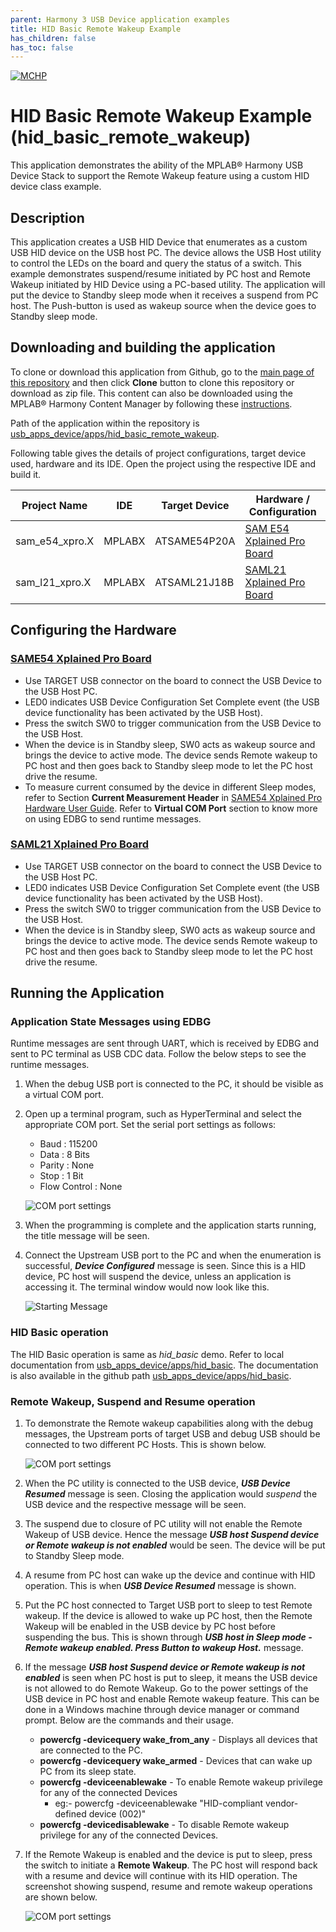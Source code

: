 ```yaml
---
parent: Harmony 3 USB Device application examples
title: HID Basic Remote Wakeup Example 
has_children: false
has_toc: false
---
```


[![MCHP](https://www.microchip.com/ResourcePackages/Microchip/assets/dist/images/logo.png)](https://www.microchip.com)

# HID Basic Remote Wakeup Example (hid_basic_remote_wakeup)

This application demonstrates the ability of the MPLAB® Harmony USB Device Stack to support the Remote Wakeup feature using a custom HID device class example. 

## Description

This application creates a USB HID Device that enumerates as a custom USB HID device on the USB host PC. The device allows the USB Host utility to control the LEDs on the board and query the status of a switch. This example demonstrates suspend/resume initiated by PC host and Remote Wakeup initiated by HID Device using a PC-based utility. The application will put the device to Standby sleep mode when it receives a suspend from PC host. The Push-button is used as wakeup source when the device goes to Standby sleep mode.

## Downloading and building the application

To clone or download this application from Github, go to the [main page of this repository](https://github.com/Microchip-MPLAB-Harmony/usb_apps_device) and then click **Clone** button to clone this repository or download as zip file.
This content can also be downloaded using the MPLAB® Harmony Content Manager by following these [instructions](https://github.com/Microchip-MPLAB-Harmony/contentmanager/wiki).

Path of the application within the repository is [usb_apps_device/apps/hid_basic_remote_wakeup](https://github.com/Microchip-MPLAB-Harmony/usb_apps_device/tree/master/apps/hid_basic_remote_wakeup).

Following table gives the details of project configurations, target device used, hardware and its IDE. Open the project using the respective IDE and build it. 

| Project Name                    | IDE    | Target Device       | Hardware / Configuration                                                   |
| ------------------------------- | ------ | ------------------- | -------------------------------------------------------------------------- |
| sam_e54_xpro.X                  | MPLABX | ATSAME54P20A        | [SAM E54 Xplained Pro Board](#config_3)                                    |
| sam_l21_xpro.X                  | MPLABX | ATSAML21J18B        | [SAML21 Xplained Pro Board](#config_7)                                    |


## <a name="config_title"></a> Configuring the Hardware

### <a name="config_3"></a> [SAME54 Xplained Pro Board](https://www.microchip.com/developmenttools/productdetails/atsame54-xpro)

- Use TARGET USB connector on the board to connect the USB Device to the USB Host PC.
- LED0 indicates USB Device Configuration Set Complete event (the USB device functionality has been activated by the USB Host).
- Press the switch SW0 to trigger communication from the USB Device to the USB Host.
- When the device is in Standby sleep, SW0 acts as wakeup source and brings the device to active mode. The device sends Remote wakeup to PC host and then goes back to Standby sleep mode to let the PC host drive the resume.
- To measure current consumed by the device in different Sleep modes, refer to Section **Current Measurement Header** in [SAME54 Xplained Pro Hardware User Guide](https://ww1.microchip.com/downloads/en/DeviceDoc/70005321A.pdf). Refer to **Virtual COM Port** section to know more on using EDBG to send runtime messages.

### <a name="config_7"></a> [SAML21 Xplained Pro Board](https://www.microchip.com/developmenttools/ProductDetails/PartNO/ATSAML21-XPRO-B)

- Use TARGET USB connector on the board to connect the USB Device to the USB Host PC.
- LED0 indicates USB Device Configuration Set Complete event (the USB device functionality has been activated by the USB Host).
- Press the switch SW0 to trigger communication from the USB Device to the USB Host.
- When the device is in Standby sleep, SW0 acts as wakeup source and brings the device to active mode. The device sends Remote wakeup to PC host and then goes back to Standby sleep mode to let the PC host drive the resume.

## Running the Application

### Application State Messages using EDBG
Runtime messages are sent through UART, which is received by EDBG and sent to PC terminal as USB CDC data. Follow the below steps to see the runtime messages.
1. When the debug USB port is connected to the PC, it should be visible as a virtual COM port.
1. Open up a terminal program, such as HyperTerminal and select the appropriate COM port. Set the serial port settings as follows:
    - Baud : 115200
    - Data : 8 Bits
    - Parity : None
    - Stop : 1 Bit
    - Flow Control : None

    ![COM port settings](images/hid_basic_remote_wakeup_1.png)

1. When the programming is complete and the application starts running, the title message will be seen. 
1. Connect the Upstream USB port to the PC and when the enumeration is successful, ***Device Configured*** message is seen. Since this is a HID device, PC host will suspend the device, unless an application is accessing it. The terminal window would now look like this.

    ![Starting Message](images/hid_basic_remote_wakeup_2.png)

### HID Basic operation
The HID Basic operation is same as *hid_basic* demo. Refer to local documentation from [usb_apps_device/apps/hid_basic](..\..\apps\hid_basic\readme.md). The documentation is also available in the github path [usb_apps_device/apps/hid_basic](https://github.com/Microchip-MPLAB-Harmony/usb_apps_device/tree/master/apps/hid_basic).

### Remote Wakeup, Suspend and Resume operation
1. To demonstrate the Remote wakeup capabilities along with the debug messages, the Upstream ports of target USB and debug USB should be connected to two different PC Hosts. This is shown below.

    ![COM port settings](images/hid_basic_remote_wakeup_3.png)

1. When the PC utility is connected to the USB device, ***USB Device Resumed*** message is seen. Closing the application would *suspend* the USB device and the respective message will be seen.
1. The suspend due to closure of PC utility will not enable the Remote Wakeup of USB device. Hence the message ***USB host Suspend device or Remote wakeup is not enabled*** would be seen. The device will be put to Standby Sleep mode. 
1. A resume from PC host can wake up the device and continue with HID operation. This is when ***USB Device Resumed*** message is shown.
1. Put the PC host connected to Target USB port to sleep to test Remote wakeup. If the device is allowed to wake up PC host, then the Remote Wakeup will be enabled in the USB device by PC host before suspending the bus. This is shown through ***USB host in Sleep mode - Remote wakeup enabled. Press Button to wakeup Host.*** message.
1. If the message ***USB host Suspend device or Remote wakeup is not enabled*** is seen when PC host is put to sleep, it means the USB device is not allowed to do Remote Wakeup. Go to the power settings of the USB device in PC host and enable Remote wakeup feature. This can be done in a Windows machine through device manager or command prompt. Below are the commands and their usage.
   - **powercfg -devicequery wake_from_any** - Displays all devices that are connected to the PC.
   - **powercfg -devicequery wake_armed** - Devices that can wake up PC from its sleep state.
   - **powercfg -deviceenablewake** - To enable Remote wakeup privilege for any of the connected Devices
        - eg:-  powercfg -deviceenablewake "HID-compliant vendor-defined device (002)"
   - **powercfg -devicedisablewake** - To disable Remote wakeup privilege for any of the connected Devices.
1. If the Remote Wakeup is enabled and the device is put to sleep, press the switch to initiate a **Remote Wakeup**. The PC host will respond back with a resume and device will continue with its HID operation. The screenshot showing suspend, resume and remote wakeup operations are shown below.

    ![COM port settings](images/hid_basic_remote_wakeup_4.png)